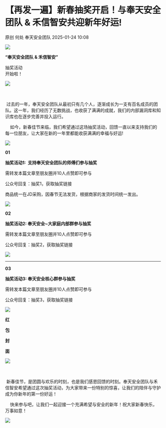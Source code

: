 #  【再发一遍】新春抽奖开启！与奉天安全团队 & 禾信智安共迎新年好运!   
原创 何处  奉天安全团队   2025-01-24 10:08  
  
![](https://mmbiz.qpic.cn/mmbiz_gif/fib280k2DW13xl37QYibVeXhn3Hia62nGvpHQw6JFYT8QBIKCYZN2xOiaFYsKBrvNESKeK1psFqxhQpB490jYd17TQ/640?wx_fmt=gif&from=appmsg&wxfrom=13&tp=wxpic "")  
  
**“奉天安全团队 & 禾信智安”**  
  
抽奖活动  
开始啦！  
  
![](https://mmbiz.qpic.cn/mmbiz_gif/fib280k2DW13xl37QYibVeXhn3Hia62nGvpbr10q3gNEf9iceQdKdA8qoVhJmvhicoEuhXLAha8AibHk4Wex71Sr5sSQ/640?wx_fmt=gif&from=appmsg&tp=wxpic&wxfrom=5&wx_lazy=1 "")  
  
  
   
    
 过去的一年，奉天安全团队从最初只有几个人，逐渐成长为一支有百名成员的团队。这一年，我们经历了无数挑战，也收获了满满的成就，我们的内部漏洞库和知识库也在逐步完善并投入运行。  
  
    如今，新春佳节来临，我们希望通过这场抽奖活动，回馈一直以来支持我们的每一位朋友，让大家在新的一年里都能收获满满的幸福与好运!  
  
  
![](https://mmbiz.qpic.cn/mmbiz_gif/fib280k2DW13xl37QYibVeXhn3Hia62nGvpbr10q3gNEf9iceQdKdA8qoVhJmvhicoEuhXLAha8AibHk4Wex71Sr5sSQ/640?wx_fmt=gif&from=appmsg&tp=wxpic&wxfrom=5&wx_lazy=1 "")  
  
  
**01**  
  
**抽奖活动1:  支持奉天安全团队的师傅们参与抽奖**  
  
需转发本篇文章至朋友圈并10人点赞即可参与  
  
公众号回复：抽奖1，获取抽奖链接  
  
商品统一在JD采购，因春节无法发货，根据商家的发货时间统一发出。  
  
![](https://mmbiz.qpic.cn/mmbiz_jpg/hMqYCmUhj5jjta3WmczjeaxrIiaaxuj5v4ddXreNNX0jbrK1SROd5icIQOVT0T5P7ib086kticvGsdndSVURc6GzAg/640?wx_fmt=jpeg&from=appmsg "")  
  
  
**02**  
  
**抽奖活动2: 奉天安全~大家庭内部群参与抽奖**  
  
  
需转发本篇文章至朋友圈并10人点赞即可参与  
  
公众号回复：抽奖2，获取抽奖链接  
  
![](https://mmbiz.qpic.cn/mmbiz_jpg/hMqYCmUhj5jjta3WmczjeaxrIiaaxuj5vhVBKL9RHpDpegmgsFVU3J3xRLrVm5obEfkeO8VwIm0kQhejQtopl4w/640?wx_fmt=jpeg&from=appmsg "")  
  
****  
  
**03**  
  
**抽奖活动3: 奉天安全核心群参与抽奖**  
  
  
需转发本篇文章至朋友圈并10人点赞即可参与  
  
公众号回复：抽奖3，获取抽奖链接  
  
![](https://mmbiz.qpic.cn/mmbiz_jpg/hMqYCmUhj5jjta3WmczjeaxrIiaaxuj5viaVhoC7qjzmnYYtFfVn2xMxOiaiaz30zmhd4qpXiamsoUdOBibIeNKxULibA/640?wx_fmt=jpeg&from=appmsg "")  
  
  
**红**  
  
  
  
  
  
  
  
**包**  
  
  
  
  
  
  
  
**封**  
  
  
  
  
  
  
  
**面**  
  
  
  
  
  
  
  
  
  
  
  
  
  
![](https://mmbiz.qpic.cn/mmbiz_gif/fib280k2DW13xl37QYibVeXhn3Hia62nGvpbr10q3gNEf9iceQdKdA8qoVhJmvhicoEuhXLAha8AibHk4Wex71Sr5sSQ/640?wx_fmt=gif&from=appmsg&tp=wxpic&wxfrom=5&wx_lazy=1 "")  
  
  
   
    
 新春佳节，是团圆与欢乐的时刻，也是我们感恩回馈的时刻。奉天安全团队与禾信智安希望通过这次抽奖活动，为大家带来一份特别的惊喜，让我们的陪伴与守护成为你新年的第一份好运！  
  
    快来参与吧，让我们一起迎接一个充满希望与安全的新年！祝大家新春快乐，万事如意！  
  
  
![](https://mmbiz.qpic.cn/mmbiz_gif/fib280k2DW13xl37QYibVeXhn3Hia62nGvpbr10q3gNEf9iceQdKdA8qoVhJmvhicoEuhXLAha8AibHk4Wex71Sr5sSQ/640?wx_fmt=gif&from=appmsg&tp=wxpic&wxfrom=5&wx_lazy=1 "")  
  
  
  
